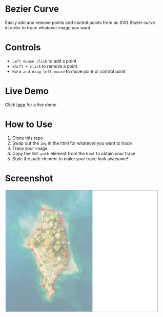 # Bezier Curve

Easily add and remove points and control points from an SVG Bezier curve in order to trace whatever image you want

# Controls

- `Left mouse click` to add a point
- `Shift + click` to remove a point
- `Hold and drag left mouse` to move point or control point

# Live Demo

Click [here](https://strawstack.github.io/BezierCurveTool/) for a live demo

# How to Use

1. Clone this repo
2. Swap out the `img` in the html for whatever you want to trace
3. Trace your image
4. Copy the `SVG path` element from the `html` to obtain your trace
5. Style the path element to make your trace look awesome!

# Screenshot

![](./Screenshot.png)
